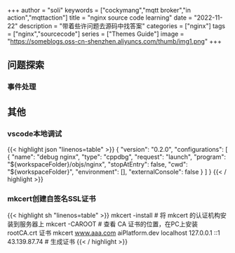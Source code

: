 +++
author = "soli"
keywords = ["cockymang","mqtt broker","in action","mqttaction"]
title = "nginx source code learning"
date = "2022-11-22"
description = "带着些许问题去源码中找答案"
categories = ["nginx"]
tags = ["nginx","sourcecode"]
series = ["Themes Guide"]
image = "https://someblogs.oss-cn-shenzhen.aliyuncs.com/thumb/img1.png"
+++
<!--more-->
## 问题探索
### 事件处理
## 其他
### vscode本地调试
{{< highlight json "linenos=table" >}}
{
    "version": "0.2.0",
    "configurations": [
        {
            "name": "debug nginx",
            "type": "cppdbg",
            "request": "launch",
            "program": "${workspaceFolder}/objs/nginx",
            "stopAtEntry": false,
            "cwd": "${workspaceFolder}",
            "environment": [],
            "externalConsole": false
        }
    ]
}
{{< / highlight >}}
### mkcert创建自签名SSL证书
{{< highlight sh "linenos=table" >}}
mkcert -install # 将 mkcert 的认证机构安装到服务器上
mkcert -CAROOT # 查看 CA 证书的位置，在PC上安装 rootCA.crt 证书
mkcert www.aaa.com aiPlatform.dev localhost 127.0.0.1 ::1 43.139.87.74 # 生成证书
{{< / highlight >}}